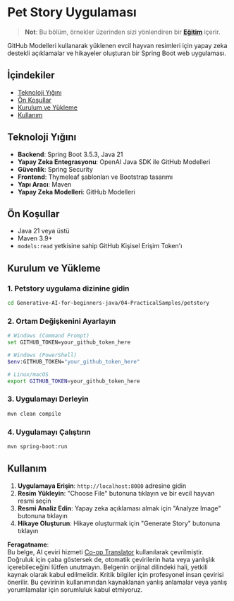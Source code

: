 <!--
CO_OP_TRANSLATOR_METADATA:
{
  "original_hash": "c1ac1fbe111c9882e869f1453b915a17",
  "translation_date": "2025-07-25T09:29:55+00:00",
  "source_file": "04-PracticalSamples/petstory/README.md",
  "language_code": "tr"
}
-->
# Pet Story Uygulaması

>**Not**: Bu bölüm, örnekler üzerinden sizi yönlendiren bir [**Eğitim**](./TUTORIAL.md) içerir.

GitHub Modelleri kullanarak yüklenen evcil hayvan resimleri için yapay zeka destekli açıklamalar ve hikayeler oluşturan bir Spring Boot web uygulaması.

## İçindekiler

- [Teknoloji Yığını](../../../../04-PracticalSamples/petstory)
- [Ön Koşullar](../../../../04-PracticalSamples/petstory)
- [Kurulum ve Yükleme](../../../../04-PracticalSamples/petstory)
- [Kullanım](../../../../04-PracticalSamples/petstory)

## Teknoloji Yığını

- **Backend**: Spring Boot 3.5.3, Java 21
- **Yapay Zeka Entegrasyonu**: OpenAI Java SDK ile GitHub Modelleri
- **Güvenlik**: Spring Security
- **Frontend**: Thymeleaf şablonları ve Bootstrap tasarımı
- **Yapı Aracı**: Maven
- **Yapay Zeka Modelleri**: GitHub Modelleri

## Ön Koşullar

- Java 21 veya üstü
- Maven 3.9+
- `models:read` yetkisine sahip GitHub Kişisel Erişim Token'ı

## Kurulum ve Yükleme

### 1. Petstory uygulama dizinine gidin
```bash
cd Generative-AI-for-beginners-java/04-PracticalSamples/petstory
```

### 2. Ortam Değişkenini Ayarlayın
   ```bash
   # Windows (Command Prompt)
   set GITHUB_TOKEN=your_github_token_here
   
   # Windows (PowerShell)
   $env:GITHUB_TOKEN="your_github_token_here"
   
   # Linux/macOS
   export GITHUB_TOKEN=your_github_token_here
   ```

### 3. Uygulamayı Derleyin
```bash
mvn clean compile
```

### 4. Uygulamayı Çalıştırın
```bash
mvn spring-boot:run
```

## Kullanım

1. **Uygulamaya Erişin**: `http://localhost:8080` adresine gidin
2. **Resim Yükleyin**: "Choose File" butonuna tıklayın ve bir evcil hayvan resmi seçin
3. **Resmi Analiz Edin**: Yapay zeka açıklaması almak için "Analyze Image" butonuna tıklayın
4. **Hikaye Oluşturun**: Hikaye oluşturmak için "Generate Story" butonuna tıklayın

**Feragatname**:  
Bu belge, AI çeviri hizmeti [Co-op Translator](https://github.com/Azure/co-op-translator) kullanılarak çevrilmiştir. Doğruluk için çaba göstersek de, otomatik çevirilerin hata veya yanlışlık içerebileceğini lütfen unutmayın. Belgenin orijinal dilindeki hali, yetkili kaynak olarak kabul edilmelidir. Kritik bilgiler için profesyonel insan çevirisi önerilir. Bu çevirinin kullanımından kaynaklanan yanlış anlamalar veya yanlış yorumlamalar için sorumluluk kabul etmiyoruz.